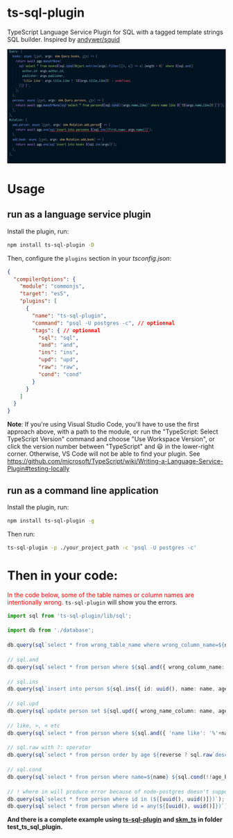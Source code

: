 # ts-sql-plugin
TypeScript Language Service Plugin for SQL with a tagged template strings SQL builder. Inspired by [andywer/squid](https://github.com/andywer/squid)

![readme_0](./readme_0.gif)

# Usage

## run as a language service plugin

Install the plugin, run:

```sh
npm install ts-sql-plugin -D
```

Then, configure the `plugins` section in your *tsconfig.json*:

```json
{
  "compilerOptions": {
    "module": "commonjs",
    "target": "es5",
    "plugins": [
      {
        "name": "ts-sql-plugin",
        "command": "psql -U postgres -c", // optionnal
        "tags": { // optionnal
          "sql": "sql",
          "and": "and",
          "ins": "ins",
          "upd": "upd",
          "raw": "raw",
          "cond": "cond"
        }
      }
    ]
  }
}
```

**Note**: If you're using Visual Studio Code, you'll have to use the first approach above, with a
path to the module, or run the "TypeScript: Select TypeScript Version" command and choose "Use
Workspace Version", or click the version number between "TypeScript" and 😃 in the lower-right
corner. Otherwise, VS Code will not be able to find your plugin. See https://github.com/microsoft/TypeScript/wiki/Writing-a-Language-Service-Plugin#testing-locally

## run as a command line application

Install the plugin, run:

```sh
npm install ts-sql-plugin -g
```

Then run:

```sh
ts-sql-plugin -p ./your_project_path -c 'psql -U postgres -c'
```

# Then in your code:

<span style="color:red;">In the code below, some of the table names or column names are intentionally wrong.</span> `ts-sql-plugin` will show you the errors.

```ts
import sql from 'ts-sql-plugin/lib/sql';

import db from './database';

db.query(sql`select * from wrong_table_name where wrong_column_name=${name}`);

// sql.and
db.query(sql`select * from person where ${sql.and({ wrong_column_name: value, name: name })}`);

// sql.ins
db.query(sql`insert into person ${sql.ins({ id: uuid(), name: name, ageeee: wrong_column_name_value })}`);

// sql.upd
db.query(sql`update person set ${sql.upd({ wrong_name_column: name, age: 23 })} where id=${id}`);

// like, >, < etc
db.query(sql`select * from person where ${sql.and({ 'name like': '%'+name_like+'%', 'ageee >': age_bigger_than })}`);

// sql.raw with ?: operator
db.query(sql`select * from person order by age ${reverse ? sql.raw`desc` : sql.raw`asc`}`);

// sql.cond
db.query(sql`select * from person where name=${name} ${sql.cond(!!age_bigger_than)` and ageeee > ${age_bigger_than}`}`);

// ! where in will produce error because of node-postgres doesn't support it. use where column=any()
db.query(sql`select * from person where id in (${[uuid(), uuid()]})`);
db.query(sql`select * from person where id = any(${[uuid(), uuid()]})`);
```

**And there is a complete example using [ts-sql-plugin](https://github.com/xialvjun/ts-sql-plugin) and [skm_ts](https://github.com/xialvjun/skm_ts) in folder test_ts_sql_plugin.**
